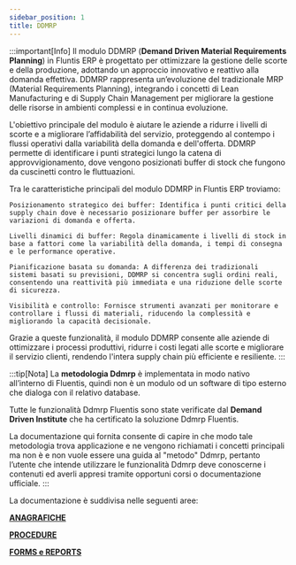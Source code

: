 ```yaml
---
sidebar_position: 1
title: DDMRP
---
```


:::important[Info]
Il modulo DDMRP (**Demand Driven Material Requirements Planning**) in Fluntis ERP è progettato per ottimizzare la gestione delle scorte e della produzione, adottando un approccio innovativo e reattivo alla domanda effettiva. DDMRP rappresenta un’evoluzione del tradizionale MRP (Material Requirements Planning), integrando i concetti di Lean Manufacturing e di Supply Chain Management per migliorare la gestione delle risorse in ambienti complessi e in continua evoluzione.

L'obiettivo principale del modulo è aiutare le aziende a ridurre i livelli di scorte e a migliorare l’affidabilità del servizio, proteggendo al contempo i flussi operativi dalla variabilità della domanda e dell'offerta. DDMRP permette di identificare i punti strategici lungo la catena di approvvigionamento, dove vengono posizionati buffer di stock che fungono da cuscinetti contro le fluttuazioni.

Tra le caratteristiche principali del modulo DDMRP in Fluntis ERP troviamo:

    Posizionamento strategico dei buffer: Identifica i punti critici della supply chain dove è necessario posizionare buffer per assorbire le variazioni di domanda e offerta.

    Livelli dinamici di buffer: Regola dinamicamente i livelli di stock in base a fattori come la variabilità della domanda, i tempi di consegna e le performance operative.

    Pianificazione basata su domanda: A differenza dei tradizionali sistemi basati su previsioni, DDMRP si concentra sugli ordini reali, consentendo una reattività più immediata e una riduzione delle scorte di sicurezza.

    Visibilità e controllo: Fornisce strumenti avanzati per monitorare e controllare i flussi di materiali, riducendo la complessità e migliorando la capacità decisionale.

Grazie a queste funzionalità, il modulo DDMRP consente alle aziende di ottimizzare i processi produttivi, ridurre i costi legati alle scorte e migliorare il servizio clienti, rendendo l'intera supply chain più efficiente e resiliente.
:::


:::tip[Nota]
La **metodologia Ddmrp** è implementata in modo nativo all’interno di Fluentis, quindi non è un modulo od un software di tipo esterno che dialoga con il relativo database. 

Tutte le funzionalità Ddmrp Fluentis sono state verificate dal **Demand Driven Institute** che ha certificato la soluzione Ddmrp Fluentis. 

La documentazione qui fornita consente di capire in che modo tale metodologia trova applicazione e ne vengono richiamati i concetti principali ma non è e non vuole essere una guida al "metodo" Ddmrp, pertanto l’utente che intende utilizzare le funzionalità Ddmrp deve conoscerne i contenuti ed averli appresi tramite opportuni corsi o documentazione ufficiale.
:::
 

La documentazione è suddivisa nelle seguenti aree: 

[**ANAGRAFICHE**](/docs/ddmrp/master-data/introduction)

[**PROCEDURE**](/docs/ddmrp/procedures/adu-update)

[**FORMS e REPORTS**](/docs/ddmrp/views-and-forms/buffer-status)